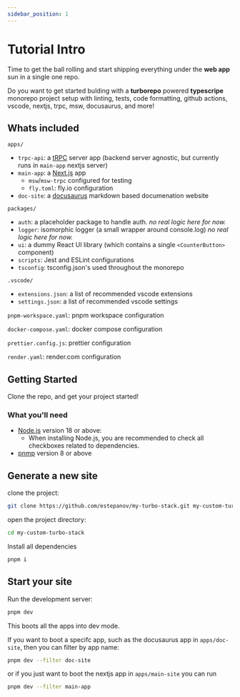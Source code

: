 ```yaml
---
sidebar_position: 1
---
```


# Tutorial Intro

Time to get the ball rolling and start shipping everything under the **web app** sun in a single one repo.

Do you want to get started bulding with a **turborepo** powered **typescripe** monorepo project setup with linting, tests, code formatting, github actions, vscode, nextjs, trpc, msw, docusaurus, and more!

## Whats included

`apps/`

- `trpc-api`: a [tRPC](https://trpc.io/) server app (backend server agnostic, but currently runs in `main-app` nextjs server)
- `main-app`: a [Next.js](https://nextjs.org/) app
  - `msw`/`msw-trpc` configured for testing
  - `fly.toml`: fly.io configuration
- `doc-site`: a [docusaurus](https://docusaurus.io/) markdown based documenation website

`packages/`

- `auth`: a placeholder package to handle auth. _no real logic here for now._
- `logger`: isomorphic logger (a small wrapper around console.log) _no real logic here for now._
- `ui`: a dummy React UI library (which contains a single `<CounterButton>` component)
- `scripts`: Jest and ESLint configurations
- `tsconfig`: tsconfig.json's used throughout the monorepo

`.vscode/`

- `extensions.json`: a list of recommended vscode extensions
- `settings.json`: a list of recommended vscode settings

`pnpm-workspace.yaml`: pnpm workspace configuration

`docker-compose.yaml`: docker compose configuration

`prettier.config.js`: prettier configuration

`render.yaml`: render.com configuration

## Getting Started

Clone the repo, and get your project started!

### What you'll need

- [Node.js](https://nodejs.org/en/download/) version 18 or above:
  - When installing Node.js, you are recommended to check all checkboxes related to dependencies.
- [pnmp](https://pnpm.io/) version 8 or above

## Generate a new site

clone the project:

```bash
git clone https://github.com/estepanov/my-turbo-stack.git my-custom-turbo-stack
```

open the project directory:

```bash
cd my-custom-turbo-stack
```

Install all dependencies

```bash
pnpm i
```

## Start your site

Run the development server:

```bash
pnpm dev
```

This boots all the apps into dev mode.

If you want to boot a specifc app, such as the docusaurus app in `apps/doc-site`, then you can filter by app name:

```bash
pnpm dev --filter doc-site
```

or if you just want to boot the nextjs app in `apps/main-site` you can run

```bash
pnpm dev --filter main-app
```
